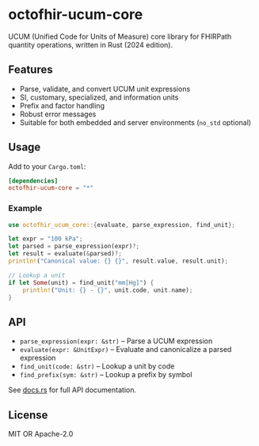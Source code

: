 # octofhir-ucum-core

UCUM (Unified Code for Units of Measure) core library for FHIRPath quantity operations, written in Rust (2024 edition).

## Features

- Parse, validate, and convert UCUM unit expressions
- SI, customary, specialized, and information units
- Prefix and factor handling
- Robust error messages
- Suitable for both embedded and server environments (`no_std` optional)

## Usage

Add to your `Cargo.toml`:

```toml
[dependencies]
octofhir-ucum-core = "*"
```

### Example

```rust
use octofhir_ucum_core::{evaluate, parse_expression, find_unit};

let expr = "100 kPa";
let parsed = parse_expression(expr)?;
let result = evaluate(&parsed)?;
println!("Canonical value: {} {}", result.value, result.unit);

// Lookup a unit
if let Some(unit) = find_unit("mm[Hg]") {
    println!("Unit: {} - {}", unit.code, unit.name);
}
```

## API

- `parse_expression(expr: &str)` – Parse a UCUM expression
- `evaluate(expr: &UnitExpr)` – Evaluate and canonicalize a parsed expression
- `find_unit(code: &str)` – Lookup a unit by code
- `find_prefix(sym: &str)` – Lookup a prefix by symbol

See [docs.rs](https://docs.rs/octofhir-ucum-core) for full API documentation.

## License

MIT OR Apache-2.0
